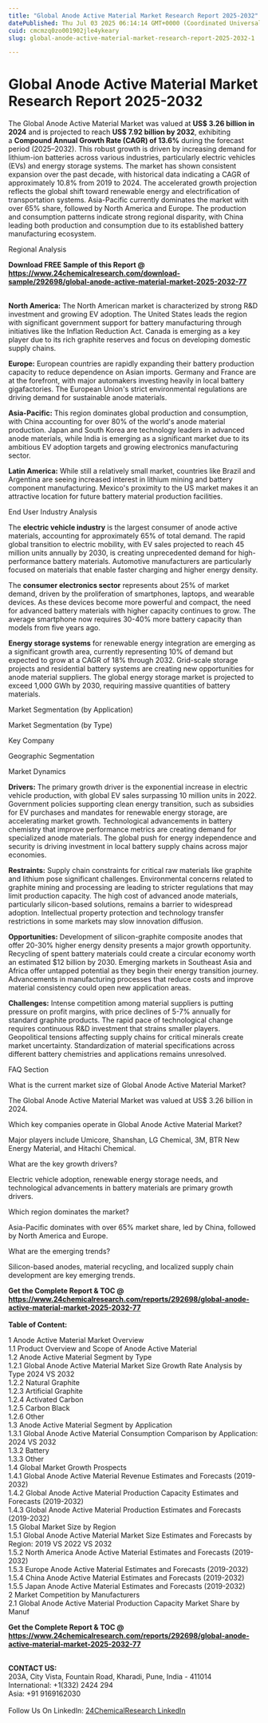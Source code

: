 ```yaml
---
title: "Global Anode Active Material Market Research Report 2025-2032"
datePublished: Thu Jul 03 2025 06:14:14 GMT+0000 (Coordinated Universal Time)
cuid: cmcmzq0zo001902jle4ykeary
slug: global-anode-active-material-market-research-report-2025-2032-1

---
```


# Global Anode Active Material Market Research Report 2025-2032

<p>The Global Anode Active Material Market was valued at <strong>US$ 3.26 billion in 2024</strong> and is projected to reach <strong>US$ 7.92 billion by 2032</strong>, exhibiting a <strong>Compound Annual Growth Rate (CAGR) of 13.6%</strong> during the forecast period (2025–2032). This robust growth is driven by increasing demand for lithium-ion batteries across various industries, particularly electric vehicles (EVs) and energy storage systems. The market has shown consistent expansion over the past decade, with historical data indicating a CAGR of approximately 10.8% from 2019 to 2024. The accelerated growth projection reflects the global shift toward renewable energy and electrification of transportation systems. Asia-Pacific currently dominates the market with over 65% share, followed by North America and Europe. The production and consumption patterns indicate strong regional disparity, with China leading both production and consumption due to its established battery manufacturing ecosystem.</p><p>
Regional Analysis</p><p>
</p><div><b>Download FREE Sample of this Report @ 
            <a href="https://www.24chemicalresearch.com/download-sample/292698/global-anode-active-material-market-2025-2032-77">
            https://www.24chemicalresearch.com/download-sample/292698/global-anode-active-material-market-2025-2032-77</a></b></div><br><p><strong>North America:</strong> The North American market is characterized by strong R&amp;D investment and growing EV adoption. The United States leads the region with significant government support for battery manufacturing through initiatives like the Inflation Reduction Act. Canada is emerging as a key player due to its rich graphite reserves and focus on developing domestic supply chains.</p><p>
</p><p><strong>Europe:</strong> European countries are rapidly expanding their battery production capacity to reduce dependence on Asian imports. Germany and France are at the forefront, with major automakers investing heavily in local battery gigafactories. The European Union's strict environmental regulations are driving demand for sustainable anode materials.</p><p>
</p><p><strong>Asia-Pacific:</strong> This region dominates global production and consumption, with China accounting for over 80% of the world's anode material production. Japan and South Korea are technology leaders in advanced anode materials, while India is emerging as a significant market due to its ambitious EV adoption targets and growing electronics manufacturing sector.</p><p>
</p><p><strong>Latin America:</strong> While still a relatively small market, countries like Brazil and Argentina are seeing increased interest in lithium mining and battery component manufacturing. Mexico's proximity to the US market makes it an attractive location for future battery material production facilities.</p><p>
End User Industry Analysis</p><p>
</p><p>The <strong>electric vehicle industry</strong> is the largest consumer of anode active materials, accounting for approximately 65% of total demand. The rapid global transition to electric mobility, with EV sales projected to reach 45 million units annually by 2030, is creating unprecedented demand for high-performance battery materials. Automotive manufacturers are particularly focused on materials that enable faster charging and higher energy density.</p><p>
</p><p>The <strong>consumer electronics sector</strong> represents about 25% of market demand, driven by the proliferation of smartphones, laptops, and wearable devices. As these devices become more powerful and compact, the need for advanced battery materials with higher capacity continues to grow. The average smartphone now requires 30-40% more battery capacity than models from five years ago.</p><p>
</p><p><strong>Energy storage systems</strong> for renewable energy integration are emerging as a significant growth area, currently representing 10% of demand but expected to grow at a CAGR of 18% through 2032. Grid-scale storage projects and residential battery systems are creating new opportunities for anode material suppliers. The global energy storage market is projected to exceed 1,000 GWh by 2030, requiring massive quantities of battery materials.</p><p>
Market Segmentation (by Application)</p><p>
</p><p>
Market Segmentation (by Type)</p><p>
</p><p>
Key Company</p><p>
</p><p>
Geographic Segmentation</p><p>
</p><p>
Market Dynamics</p><p>
</p><p><strong>Drivers:</strong> The primary growth driver is the exponential increase in electric vehicle production, with global EV sales surpassing 10 million units in 2022. Government policies supporting clean energy transition, such as subsidies for EV purchases and mandates for renewable energy storage, are accelerating market growth. Technological advancements in battery chemistry that improve performance metrics are creating demand for specialized anode materials. The global push for energy independence and security is driving investment in local battery supply chains across major economies.</p><p>
</p><p><strong>Restraints:</strong> Supply chain constraints for critical raw materials like graphite and lithium pose significant challenges. Environmental concerns related to graphite mining and processing are leading to stricter regulations that may limit production capacity. The high cost of advanced anode materials, particularly silicon-based solutions, remains a barrier to widespread adoption. Intellectual property protection and technology transfer restrictions in some markets may slow innovation diffusion.</p><p>
</p><p><strong>Opportunities:</strong> Development of silicon-graphite composite anodes that offer 20-30% higher energy density presents a major growth opportunity. Recycling of spent battery materials could create a circular economy worth an estimated $12 billion by 2030. Emerging markets in Southeast Asia and Africa offer untapped potential as they begin their energy transition journey. Advancements in manufacturing processes that reduce costs and improve material consistency could open new application areas.</p><p>
</p><p><strong>Challenges:</strong> Intense competition among material suppliers is putting pressure on profit margins, with price declines of 5-7% annually for standard graphite products. The rapid pace of technological change requires continuous R&amp;D investment that strains smaller players. Geopolitical tensions affecting supply chains for critical minerals create market uncertainty. Standardization of material specifications across different battery chemistries and applications remains unresolved.</p><p>
FAQ Section</p><p>
What is the current market size of Global Anode Active Material Market?</p><p>
</p><p>The Global Anode Active Material Market was valued at US$ 3.26 billion in 2024.</p><p>
Which key companies operate in Global Anode Active Material Market?</p><p>
</p><p>Major players include Umicore, Shanshan, LG Chemical, 3M, BTR New Energy Material, and Hitachi Chemical.</p><p>
What are the key growth drivers?</p><p>
</p><p>Electric vehicle adoption, renewable energy storage needs, and technological advancements in battery materials are primary growth drivers.</p><p>
Which region dominates the market?</p><p>
</p><p>Asia-Pacific dominates with over 65% market share, led by China, followed by North America and Europe.</p><p>
What are the emerging trends?</p><p>
</p><p>Silicon-based anodes, material recycling, and localized supply chain development are key emerging trends.</p>

<div><b>Get the Complete Report & TOC @ 
            <a href="https://www.24chemicalresearch.com/reports/292698/global-anode-active-material-market-2025-2032-77">
            https://www.24chemicalresearch.com/reports/292698/global-anode-active-material-market-2025-2032-77</a></b></div><br>
            <b>Table of Content:</b><p>1 Anode Active Material Market Overview<br />
    1.1 Product Overview and Scope of Anode Active Material<br />
    1.2 Anode Active Material Segment by Type<br />
        1.2.1 Global Anode Active Material Market Size Growth Rate Analysis by Type 2024 VS 2032<br />
        1.2.2 Natural Graphite<br />
        1.2.3 Artificial Graphite<br />
        1.2.4 Activated Carbon<br />
        1.2.5 Carbon Black<br />
        1.2.6 Other<br />
    1.3 Anode Active Material Segment by Application<br />
        1.3.1 Global Anode Active Material Consumption Comparison by Application: 2024 VS 2032<br />
        1.3.2 Battery<br />
        1.3.3 Other<br />
    1.4 Global Market Growth Prospects<br />
        1.4.1 Global Anode Active Material Revenue Estimates and Forecasts (2019-2032)<br />
        1.4.2 Global Anode Active Material Production Capacity Estimates and Forecasts (2019-2032)<br />
        1.4.3 Global Anode Active Material Production Estimates and Forecasts (2019-2032)<br />
    1.5 Global Market Size by Region<br />
        1.5.1 Global Anode Active Material Market Size Estimates and Forecasts by Region: 2019 VS 2022 VS 2032<br />
        1.5.2 North America Anode Active Material Estimates and Forecasts (2019-2032)<br />
        1.5.3 Europe Anode Active Material Estimates and Forecasts (2019-2032)<br />
        1.5.4 China Anode Active Material Estimates and Forecasts (2019-2032)<br />
        1.5.5 Japan Anode Active Material Estimates and Forecasts (2019-2032)<br />
2 Market Competition by Manufacturers<br />
    2.1 Global Anode Active Material Production Capacity Market Share by Manuf</p>

<div><b>Get the Complete Report & TOC @ 
            <a href="https://www.24chemicalresearch.com/reports/292698/global-anode-active-material-market-2025-2032-77">
            https://www.24chemicalresearch.com/reports/292698/global-anode-active-material-market-2025-2032-77</a></b></div><br>

<b>CONTACT US:</b><br>
            203A, City Vista, Fountain Road, Kharadi, Pune, India - 411014<br>
            International: +1(332) 2424 294<br>
            Asia: +91 9169162030 <br><br>
            Follow Us On LinkedIn: <a href="https://www.linkedin.com/company/24chemicalresearch/">24ChemicalResearch LinkedIn</a>